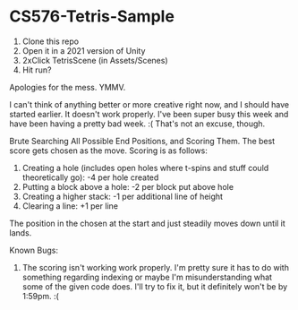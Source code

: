 # CS576-Tetris-Sample

1. Clone this repo
2. Open it in a 2021 version of Unity
3. 2xClick TetrisScene (in Assets/Scenes)
4. Hit run?

Apologies for the mess. YMMV.

I can't think of anything better or more creative right now, and I should have started earlier. It doesn't work properly. I've been super busy this week and have been having a pretty bad week. :( That's not an excuse, though.

Brute Searching All Possible End Positions, and Scoring Them. The best score gets chosen as the move. Scoring is as follows:
1. Creating a hole (includes open holes where t-spins and stuff could theoretically go): -4 per hole created
2. Putting a block above a hole: -2 per block put above hole
3. Creating a higher stack: -1 per additional line of height
4. Clearing a line: +1 per line

The position in the chosen at the start and just steadily moves down until it lands.

Known Bugs:
1. The scoring isn't working work properly. I'm pretty sure it has to do with something regarding indexing or maybe I'm misunderstanding what some of the given code does. I'll try to fix it, but it definitely won't be by 1:59pm. :(